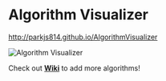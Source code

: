 # Algorithm Visualizer
http://parkjs814.github.io/AlgorithmVisualizer

![Algorithm Visualizer](http://i.giphy.com/3o6EhJFgsyShX6MHeM.gif)

Check out [**Wiki**](https://github.com/parkjs814/AlgorithmVisualizer/wiki) to add more algorithms!
